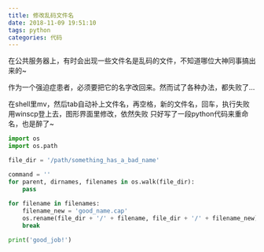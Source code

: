 ```yaml
---
title: 修改乱码文件名
date: 2018-11-09 19:51:10
tags: python
categories: 代码
---
```


在公共服务器上，有时会出现一些文件名是乱码的文件，不知道哪位大神同事搞出来的~

作为一个强迫症患者，必须要把它的名字改回来。然而试了各种办法，都失败了…

在shell里mv，然后tab自动补上文件名，再空格，新的文件名，回车，执行失败
用winscp登上去，图形界面里修改，依然失败
只好写了一段python代码来重命名，也是醉了~

```python
import os
import os.path

file_dir = '/path/something_has_a_bad_name'

command = ''
for parent, dirnames, filenames in os.walk(file_dir):
    pass
    
for filename in filenames:
    filename_new = 'good_name.cap'
    os.rename(file_dir + '/' + filename, file_dir + '/' + filename_new)
    break

print('good_job!')
